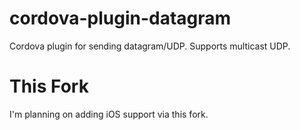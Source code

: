 cordova-plugin-datagram
=======================

Cordova plugin for sending datagram/UDP. Supports multicast UDP.

This Fork
=========

I'm planning on adding iOS support via this fork.
